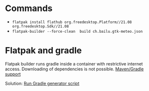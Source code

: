 # Commands
- `flatpak install flathub org.freedesktop.Platform//21.08 org.freedesktop.Sdk//21.08`
- `flatpak-builder --force-clean  build ch.bailu.gtk-meteo.json`

# Flatpak and gradle
Flatpak builder runs gradle inside a container with restrictive internet access.
Downloading of dependencies is not possible.
[Maven/Gradle support](https://github.com/flatpak/flatpak-builder-tools/issues/37)

Solution:
[Run Gradle generator script](https://github.com/flatpak/flatpak-builder-tools/pull/276)
